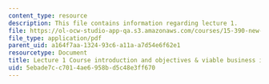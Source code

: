 ```yaml
---
content_type: resource
description: This file contains information regarding lecture 1.
file: https://ol-ocw-studio-app-qa.s3.amazonaws.com/courses/15-390-new-enterprises-spring-2013/5ebade7cc7014ae6958bd5c48e3ff670_MIT15_390S13_lec01.pdf
file_type: application/pdf
parent_uid: a164f7aa-1324-93c6-a11a-a7d54e6f62e1
resourcetype: Document
title: Lecture 1 Course introduction and objectives & viable business ideas
uid: 5ebade7c-c701-4ae6-958b-d5c48e3ff670
---
```


